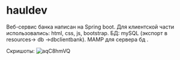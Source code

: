 # hauldev
Веб-сервис банка написан на Spring boot.
Для клиентской части использовались: html, css, js, bootstrap.
БД: mySQL (экспорт в resources-> db ->dbclientbank).
MAMP для сервера бд .

Скришоты:
![aqC8hmVQ](https://user-images.githubusercontent.com/43731453/111239918-424c7000-860b-11eb-8f97-042f17b404aa.jpg)

